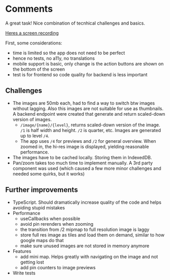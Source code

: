 # Comments
A great task! Nice combination of tecnhical challenges and basics.

[Heres a screen recording](https://lexaguskov.github.io/frontend-test/output.mp4)

First, some considerations:
- time is limited so the app does not need to be perfect
- hence no tests, no a11y, no translations
- mobile support is basic, only change is the action buttons are shown on the bottom of the screen
- test is for frontend so code quality for backend is less important

## Challenges
- The images are 50mb each, had to find a way to switch btw images without lagging. Also this images are not suitable for use as thumbnails. A backend endpoint were created that generate and return scaled-down version of images. 
  - `/image/{name}/{level}`, returns scaled-down version of the image. `/1` is half width and height. `/2` is quarter, etc. Images are generated up to level `/4`. 
  - The app uses `/4` for previews and `/2` for general overview. When zoomed in, the hi-res image is displayed, yielding reasonable performance.
- The images have to be cached locally. Storing them in IndexedDB.
- Pan/zoom takes too much time to implement manually. A 3rd party component was used (which caused a few more minor challenges and needed some quirks, but it works)

## Further improvements
- TypeScript. Should dramatically increase quality of the code and helps avoiding stupid mistakes
- Performance
  - useCallbacks when possible
  - avoid pin rerenders when zooming
  - the transition from /2 mipmap to full resolution image is laggy
  - store full res image as tiles and load them on demand, similar to how google maps do that  
  - make sure unused images are not stored in memory anymore
- Features
  - add mini map. Helps greatly with navigating on the image and not getting lost
  - add pin counters to image previews
- Write tests